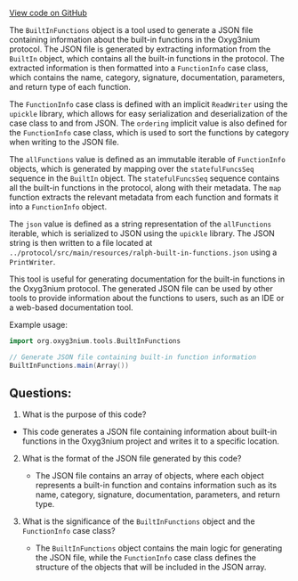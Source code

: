 [View code on GitHub](https://github.com/alephium/alephium/tools/src/main/scala/org/alephium/tools/BuiltInFunctions.scala)

The `BuiltInFunctions` object is a tool used to generate a JSON file containing information about the built-in functions in the Oxyg3nium protocol. The JSON file is generated by extracting information from the `BuiltIn` object, which contains all the built-in functions in the protocol. The extracted information is then formatted into a `FunctionInfo` case class, which contains the name, category, signature, documentation, parameters, and return type of each function. 

The `FunctionInfo` case class is defined with an implicit `ReadWriter` using the `upickle` library, which allows for easy serialization and deserialization of the case class to and from JSON. The `ordering` implicit value is also defined for the `FunctionInfo` case class, which is used to sort the functions by category when writing to the JSON file. 

The `allFunctions` value is defined as an immutable iterable of `FunctionInfo` objects, which is generated by mapping over the `statefulFuncsSeq` sequence in the `BuiltIn` object. The `statefulFuncsSeq` sequence contains all the built-in functions in the protocol, along with their metadata. The `map` function extracts the relevant metadata from each function and formats it into a `FunctionInfo` object. 

The `json` value is defined as a string representation of the `allFunctions` iterable, which is serialized to JSON using the `upickle` library. The JSON string is then written to a file located at `../protocol/src/main/resources/ralph-built-in-functions.json` using a `PrintWriter`. 

This tool is useful for generating documentation for the built-in functions in the Oxyg3nium protocol. The generated JSON file can be used by other tools to provide information about the functions to users, such as an IDE or a web-based documentation tool. 

Example usage:
```scala
import org.oxyg3nium.tools.BuiltInFunctions

// Generate JSON file containing built-in function information
BuiltInFunctions.main(Array())
```
## Questions: 
 1. What is the purpose of this code?
   - This code generates a JSON file containing information about built-in functions in the Oxyg3nium project and writes it to a specific location.

2. What is the format of the JSON file generated by this code?
   - The JSON file contains an array of objects, where each object represents a built-in function and contains information such as its name, category, signature, documentation, parameters, and return type.

3. What is the significance of the `BuiltInFunctions` object and the `FunctionInfo` case class?
   - The `BuiltInFunctions` object contains the main logic for generating the JSON file, while the `FunctionInfo` case class defines the structure of the objects that will be included in the JSON array.